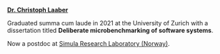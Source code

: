 <b><a href="https://laaber.net">Dr. Christoph Laaber</a></b>

Graduated summa cum laude in 2021 at the University of Zurich with a dissertation titled <b>Deliberate microbenchmarking of software systems</b>.

Now a postdoc at <a href="https://www.simula.no">Simula Research Laboratory (Norway)</a>.
